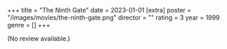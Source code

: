 +++
title = "The Ninth Gate"
date = 2023-01-01
[extra]
poster = "/images/movies/the-ninth-gate.png"
director = ""
rating = 3
year = 1999
genre = []
+++

(No review available.)
